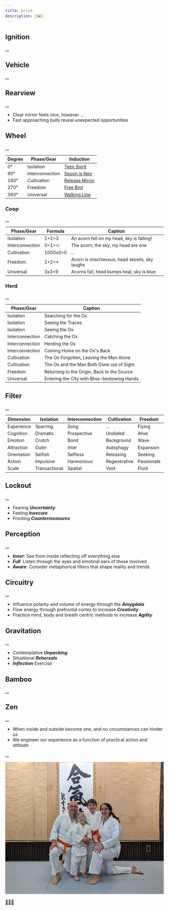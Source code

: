```yaml
---
title: prism
description: 💚🖼️🎁
---
```


## Ignition

[...](https://www.youtube.com/watch?v=5C2TpVrPM6Y)

## Vehicle

[...](https://www.youtube.com/watch?v=MFzDaBzBlL0)

## Rearview

[...](https://youtu.be/lXmHA-XySmk)

* Clear mirror feels nice, however ...
* Fast approaching bulls reveal unexpected opportunities

## Wheel

[...](https://youtu.be/vf1etlfrXmY)

| Degree | Phase/Gear | Induction |
| - | - | - |
| 0° | Isolation | [Teen Spirit](https://www.youtube.com/watch?v=hTWKbfoikeg) |
| 90° | Interconnection | [Spoon is Neo](https://www.youtube.com/watch?v=uAXtO5dMqEI) |
| 180° | Cultivation | [Release Mirror](https://www.youtube.com/watch?v=Jt5qjtItucw) |
| 270° | Freedom | [Free Bird](https://www.youtube.com/watch?v=0LwcvjNJTuM) |
| 360° | Universal | [Walking Line](https://www.youtube.com/watch?v=J-6fW66IUY4) |

### Coop

[...](https://www.youtube.com/watch?v=JBiUZyb2Ab8)

| Phase/Gear | Formula | Caption |
| - | - | - |
| Isolation | 1+2=3 | An acorn fell on my head, sky is falling! |
| Interconnection | 0=1=♾️ | The acorn, the sky, my head are one |
| Cultivation | 1000x0=0 | ... |
| Freedom | 1+2=* | Acorn is mischievous, head skowls, sky laughs |
| Universal | 3x3=9 | Acorns fall, head bumps heal, sky is blue |

### Herd

[...](https://terebess.hu/english/Kuoan1.html)

| Phase/Gear | Caption |
| - | - |
| Isolation| Searching for the Ox |
| Isolation | Seeing the Traces |
| Isolation | Seeing the Ox |
| Interconnection | Catching the Ox |
| Interconnection | Herding the Ox |
| Interconnection | Coming Home on the Ox's Back |
| Cultivation | The Ox Forgotten, Leaving the Man Alone |
| Cultivation  | The Ox and the Man Both Gone out of Sight |
| Freedom | Returning to the Origin, Back to the Source |
| Universal | Entering the City with Bliss-bestowing Hands |

## Filter

[...](https://www.youtube.com/watch?v=8xUq-vLzZEg)

| Dimension | Isolation | Interconnection | Cultivation | Freedom | Universal |
| - | - | - | - | - | - |
| Experience | Sparring | Song | ... | Flying | Cycling |
| Cognition | Dramatic | Prospective | Undialed | Alive | Retrospective |
| Emotion | Crutch | Bond | Background | Wave | Reflection |
| Attraction | Outer | Inter | Autophagy | Expansion | Inner |
| Orientation | Selfish | Selfless | Releasing | Seeking | Accepting |
| Action | Impulsive | Harmonious | Regenerative | Passionate | Reflexive |
| Scale | Transactional | Spatial | Void | Fluid | Universal |

## Lockout

[...](https://www.youtube.com/watch?v=WTMcoh8XROI)

* Fearing ***Uncertainty***
* Feeling ***Insecure***
* Fronting ***Countermeasures***

## Perception

[...](https://www.youtube.com/watch?v=xXYhua4IwoE)

* ***Inner***: See from inside reflecting off everything else
* ***Full***: Listen through the eyes and emotinal ears of those involved
* ***Aware***: Consider metaphorical filters that shape reality and trends

## Circuitry

[...](https://www.youtube.com/watch?v=ZUxuQC1Ec2A)

* Influence polarity and volume of energy through the ***Amygdala***
* Flow energy through prefrontal cortex to increase ***Creativity***
* Practice mind, body and breath centric methods to increase ***Agility***

## Gravitation

[...](https://www.youtube.com/watch?v=4aN5TbGW5JA)

* Contemplative ***Unpacking***
* Situational ***Rehersals***
* ***Inflection*** Exercise

## Bamboo

[...](https://youtu.be/9g8T8MsFIp0)

## Zen

[...](https://youtu.be/xr9ZPeozuYM)

* When inside and outside become one, and no circumstances can hinder us
* We engineer our experience as a function of practical action and attitude

[...](https://www.youtube.com/watch?v=T_3HiknOtBY)

![...](./prism.jpg)

[🌿🌀🎨](https://link.basil.one)
